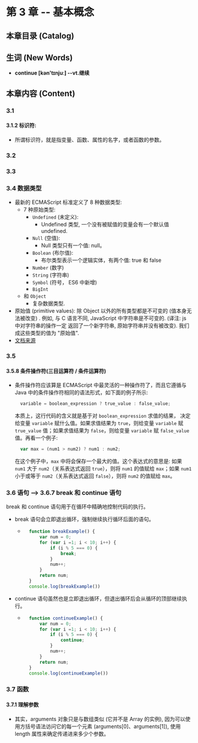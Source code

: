 # 第 3 章 -- 基本概念

## 本章目录 (Catalog)



## 生词 (New Words)
- **continue [kən'tɪnjuː] --vt.继续**


## 本章内容 (Content)

### 3.1
#### 3.1.2 标识符:
- 所谓标识符，就是指变量、函数、属性的名字，或者函数的参数。

### 3.2


### 3.3 

### 3.4 数据类型
- 最新的 ECMAScript 标准定义了 8 种数据类型: 
    + 7 种原始类型: 
        * `Undefined` (未定义): 
            + Undefined 类型, 一个没有被赋值的变量会有一个默认值 undefined.
        * `Null` (空值): 
            + Null 类型只有一个值: null。
        * `Boolean` (布尔值): 
            + 布尔类型表示一个逻辑实体，有两个值: true 和 false
        * `Number` (数字)
        * `String` (字符串)
        * `Symbol` (符号， ES6 中新增)
        * `BigInt` 
    + 和 `Object`
        * 复杂数据类型.
- 原始值 (primitive values): 除 Object 以外的所有类型都是不可变的 (值本身无法被改变)
  . 例如, 与 C 语言不同, JavaScript 中字符串是不可变的. (译注: js 中对字符串的操作一定
  返回了一个新字符串, 原始字符串并没有被改变). 我们成这些类型的值为 "原始值".    
- [文档来源](https://developer.mozilla.org/zh-CN/docs/Web/JavaScript/Data_structures)  

### 3.5 
#### 3.5.8 条件操作符(三目运算符 / 条件运算符)
- 条件操作符应该算是 ECMAScript 中最灵活的一种操作符了，而且它遵循与 Java 
  中的条件操作符相同的语法形式，如下面的例子所示:
  ```js 
    variable = boolean_expression ? true_value : false_value;
  ```
  本质上，这行代码的含义就是基于对 `boolean_expression` 求值的结果，
  决定给变量 `variable` 赋什么值。如果求值结果为 `true`，则给变量
  `variable` 赋 `true_value` 值；如果求值结果为 `false`，则给变量
  `variable` 赋 `false_value`
  值。再看一个例子:
  ```js
    var max = (num1 > num2) ? num1 : num2;
  ```
  在这个例子中，`max` 中将会保存一个最大的值。这个表达式的意思是: 如果 `num1` 大于
  `num2`（关系表达式返回 `true`），则将 `num1` 的值赋给 `max`；如果 `num1`
  小于或等于 `num2`（关系表达式返回 `false`），则将 `num2` 的值赋给 `max`。

### 3.6 语句 --> 3.6.7 break 和 continue 语句
break 和 continue 语句用于在循环中精确地控制代码的执行。
- break 语句会立即退出循环，强制继续执行循环后面的语句。
    + ```javascript
        function breakExample() {
            var num = 0;
            for (var i =1; i < 10; i++) {
                if (i % 5 === 0) {
                    break;
                }
                num++;
            }
            return num;
        }
        console.log(breakExample())
      ```
- continue 语句虽然也是立即退出循环，但退出循环后会从循环的顶部继续执行。
    + ```javascript
        function continueExample() {
            var num = 0;
            for (var i =1; i < 10; i++) {
                if (i % 5 === 0) {
                    continue;
                }
                num++;
            }
            return num;
        }
        console.log(continueExample())
      ```

### 3.7 函数 
#### 3.7.1 理解参数
- 其实，arguments 对象只是与数组类似 (它并不是 Array 的实例),
  因为可以使用方括号语法访问它的每一个元素 (arguments[0]、arguments[1]), 
  使用 length 属性来确定传递进来多少个参数。
